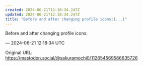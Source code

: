 ```yaml
---
created: 2024-06-21T12:18:34.247Z
updated: 2024-06-21T12:18:34.247Z
title: "Before and after changing profile icons:[...]"
---
```


<p>Before and after changing profile icons:</p>

&mdash; 2024-06-21 12:18:34 UTC

Original URL: https://mastodon.social/@sakuramochi0/112654569586635726

